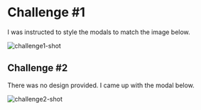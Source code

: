 # Challenge #1
I was instructed to style the modals to match the image below.

![challenge1-shot](/../master/challenge_1/assets/challenge1-shot.png?raw=true "challenge1-shot")

## Challenge #2
There was no design provided. I came up with the modal below.

![challenge2-shot](/../master/challenge_2/assets/challenge2-shot.png?raw=true "challenge2-shot")
